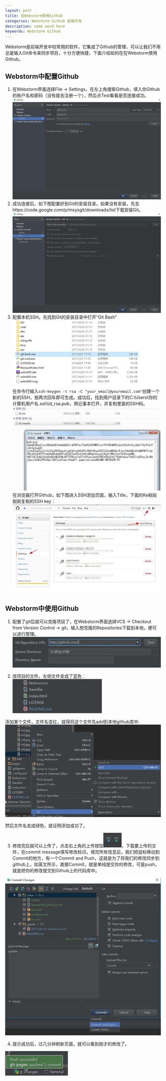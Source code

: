 ```yaml
---
layout: post
title: 在Webstorm使用Github
categories: Webstorm Github 前端开发
description: some word here
keywords: Webstorm Github
---
```


Webstorm是前端开发中较常用的软件，它集成了Github的管理，可以让我们不用总是输入Git命令来同步项目，十分方便快捷，下面介绍如何在在Webstorm使用Github。


## Webstorm中配置Github
1. 在Webstorm界面选择File -> Settings，在左上角搜索Github，填入你Github的账户名和密码（没有就去注册一个），然后点Test看看是否连接成功。
![](/images/web/w1.png)
2. 成功连接后，如下图配置好到Git的安装目录。如果没有安装，先去https://code.google.com/p/msysgit/downloads/list下载安装Git。
![](/images/web/w2.jpg)
3. 配置本机SSH。先找到Git的安装目录中打开“Git Bash”
![](/images/web/w3.jpg)
在命令行输入`ssh-keygen -t rsa -C "your_email@youremail.com"`创建一个新的SSH，按两次回车即可生成。成功后，找到用户目录下的C:\Users\你的计算机用户名.ssh\id_rsa.pub，用记事本打开，并复制里面的SSH码。
![](/images/web/w4.jpg)
在浏览器打开Github，如下图进入SSH添加页面，输入Title，下面的Ke粘贴刚刚复制的SSH key：
![](/images/web/w5.jpg)

## Webstorm中使用Github
1. 配置了git后就可以克隆项目了，在Webstorm界面选择VCS -> Checkout from Version Control -> git，输入想克隆的Repositories下载到本地，便可以进行管理。
![](/images/web/w6.jpg)

2. 改项目的文件，左侧文件变成了蓝色：
![](/images/web/w7.jpg)

添加某个文件，文件名变红，就得将这个文件先add到本地github库中:
![](/images/web/w8.jpg)

然后文件名变成绿色，就证明添加成功了。

3. 修改完后就可以上传了，点击右上角的上传按钮![](/images/web/w9.jpg)，下载要上传的文件，在commit message填写修改标识。填完所有信息后，我们把鼠标移动到Commit的地方，有一个Commit and Push，这就是为了将我们的修改同步到github上，如英文所示，直接Commit，就是单纯提交你的修改，可是push，就是把你的修改提交到Github上的代码库中。

![](/images/web/w10.jpg)

4. 提示成功后，过几分钟刷新页面，就可以看到刚才的修改了。

![](/images/web/w11.png)